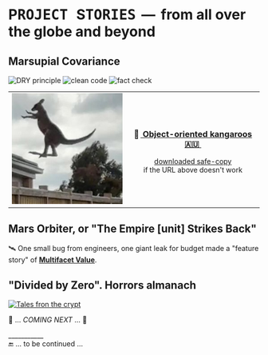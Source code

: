 # P<samp>ROJECT </samp>S<samp>TORIES</samp> &thinsp;&mdash;&thinsp; from all over the globe and beyond

## Marsupial Covariance

![DRY principle](https://img.shields.io/badge/clean_code-Oz-cyan)  ![clean code](https://img.shields.io/badge/DRY-🇦🇺-yellow) ![fact check](https://img.shields.io/badge/Fact❓-Check❗-green)  

<table>
  <tr valign="center">
    <td>
       <a href="../../../../_rsc/_img/photo/misc/2024.AU-KangarooClearsFence(Nathan Xuebsy).jpg">
        <img src="../../../../_rsc/_img/photo/misc/2024.AU-KangarooClearsFence(Nathan Xuebsy)_thumb250px.jpg" 
          alt="&nbsp; a flying kangaroo" title="&nbsp; A kangaroo clears a fence in Beveridge,&#013;&#010;&nbsp;37 km north of Melbourne's CBD&#013;&#010;&nbsp;(snapshot by Nathan Xuebsy, 2024)"></a>
    </td>
    <td align="center">
      <h3>🦘&thinsp;<a href="https://www.snopes.com/fact-check/shoot-me-kangaroo-down-sport/">&nbsp;Object-oriented kangaroos 🇦🇺&nbsp;</b></a></h3>
      <p><a href="../../../../_rsc/_backup/ref/Marsupial/">downloaded safe-copy</a> <br />if the URL above doesn't work</samp></p>
    </td>

  </tr>
</table>

## Mars Orbiter, or "The Empire [unit] Strikes Back"

🛰️ One small bug from engineers, one giant leak for budget made a "feature story" of [**Multifacet Value**](https://github.com/BYTESHAUS/use-dev/blob/main/README+/parts/MultifacetVal/README.md#mars-orbiter).

## "Divided by Zero". Horrors almanach

[![Tales fron the crypt](https://img.shields.io/badge/Tales%20from-the%20crypt-blue?logo=readthedocs&logoColor=fdf)](#)


🚧 ... _COMING NEXT_ ... 🚧

\___________\
🔚 ... to be continued ...
